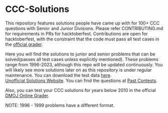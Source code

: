 # CCC-Solutions
This repository features solutions people have came up with for 100+ CCC questions with Senior and Junior Divisions. Please refer CONTRIBUTING.md for requirements in PRs for hacktoberfest. Contributions are open for hacktoberfest, with the constraint that the code must pass all test cases in the [official grader](https://cccgrader.com/index.php).

Here you will find the solutions to junior and senior problems that can be solved(passes all test cases unless explicitly mentioned). These problems range from 1996-2023, although this repo will be updated continuously. You will likely see more solutions later on as this repository is under regular maintenance. You can download the test data [here](https://cemc.uwaterloo.ca/contests/past_contests.html#ccc).<br>
[Unofficial Solutions Website](http://mmhs.ca/ccc/index.htm). You can find the questions at [Past Contests](https://cemc.uwaterloo.ca/contests/past_contests.html#ccc).

Also, you can test your CCC solutions for years below 2010 in the official [DMOJ Online Grader](https://dmoj.ca/).

NOTE: 1996 - 1999 problems have a different format.
